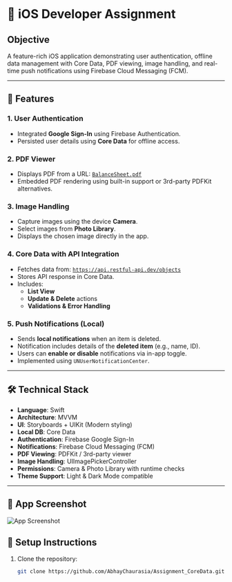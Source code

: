 # 📱 iOS Developer Assignment

## Objective

A feature-rich iOS application demonstrating user authentication, offline data management with Core Data, PDF viewing, image handling, and real-time push notifications using Firebase Cloud Messaging (FCM).

---

## 🔐 Features

### 1. User Authentication
- Integrated **Google Sign-In** using Firebase Authentication.
- Persisted user details using **Core Data** for offline access.

### 2. PDF Viewer
- Displays PDF from a URL:
  [`BalanceSheet.pdf`](https://fssservices.bookxpert.co/GeneratedPDF/Companies/nadc/2024-2025/BalanceSheet.pdf)
- Embedded PDF rendering using built-in support or 3rd-party PDFKit alternatives.

### 3. Image Handling
- Capture images using the device **Camera**.
- Select images from **Photo Library**.
- Displays the chosen image directly in the app.

### 4. Core Data with API Integration
- Fetches data from: [`https://api.restful-api.dev/objects`](https://api.restful-api.dev/objects)
- Stores API response in Core Data.
- Includes:
  - **List View**
  - **Update & Delete** actions
  - **Validations & Error Handling**

### 5. Push Notifications (Local)

- Sends **local notifications** when an item is deleted.
- Notification includes details of the **deleted item** (e.g., name, ID).
- Users can **enable or disable** notifications via in-app toggle.
- Implemented using `UNUserNotificationCenter`.


---

## 🛠 Technical Stack

- **Language**: Swift
- **Architecture**: MVVM
- **UI**: Storyboards + UIKit (Modern styling)
- **Local DB**: Core Data
- **Authentication**: Firebase Google Sign-In
- **Notifications**: Firebase Cloud Messaging (FCM)
- **PDF Viewing**: PDFKit / 3rd-party viewer
- **Image Handling**: UIImagePickerController
- **Permissions**: Camera & Photo Library with runtime checks
- **Theme Support**: Light & Dark Mode compatible

---

 

## 📸 App Screenshot

![App Screenshot](https://github.com/user-attachments/assets/7c2c3344-54db-4efd-9e55-c20707efb119)


## 🔧 Setup Instructions

1. Clone the repository:
   ```bash
   git clone https://github.com/AbhayChaurasia/Assignment_CoreData.git
